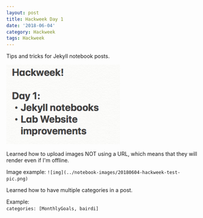 ```yaml
---
layout: post
title: Hackweek Day 1
date: '2018-06-04'
category: Hackweek
tags: Hackweek
---
```


Tips and tricks for Jekyll notebook posts. 

![img](../notebook-images/20180604-hackweek-test-pic.png)

Learned how to upload images NOT using a URL, which means that they will render even if I'm offline. 

Image example: 
`![img](../notebook-images/20180604-hackweek-test-pic.png)`

Learned how to have multiple categories in a post.

Example:         
`categories: [MonthlyGoals, bairdi]`             
      


